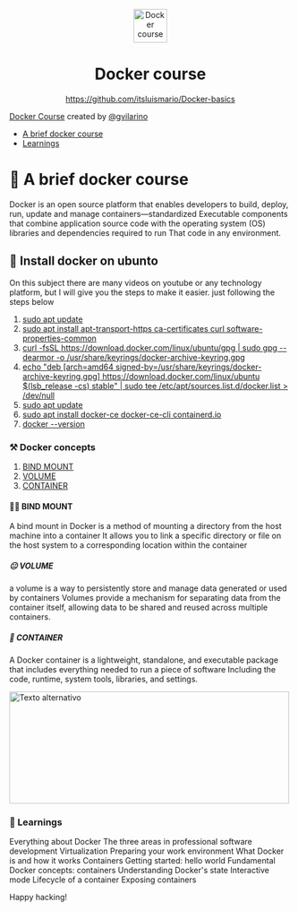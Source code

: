 <p align="center">
  <a href="https://static.platzi.com/media/achievements/badges-fundamentos-docker-c1277cec-3ef7-4557-9f83-2649bec9fe70.png" target="_blank">
    <img alt="Docker course" src="https://static.platzi.com/media/achievements/badges-fundamentos-docker-c1277cec-3ef7-4557-9f83-2649bec9fe70.png" width="60" />
  </a>
</p>
<h1 align="center">
  Docker course
</h1>
<p align="center">
  <a href="https://github.com/itsluismario/Docker-basics" target="_blank">
    https://github.com/itsluismario/Docker-basics
  </a>
</p>

[Docker Course](https://platzi.com/cursos/docker/) created by [@gvilarino](https://twitter.com/@gvilarino) 

* [A brief docker course](#-🐳-A-brief-docker-course)
* [Learnings](#-Learnings)

# 🐳 A brief docker course

Docker is an open source platform that enables developers to build, deploy, run, update and manage containers—standardized
Executable components that combine application source code with the operating system (OS) libraries and dependencies required to run
That code in any environment.

## 🤤 Install docker on ubunto 
On this subject there are many videos on youtube or any technology platform, but I will give you the steps to make it easier.
just following the steps below
 1. [sudo apt update](#id1)
 2. [sudo apt install apt-transport-https ca-certificates curl software-properties-common](#id2)
 3. [curl -fsSL https://download.docker.com/linux/ubuntu/gpg | sudo gpg --dearmor -o /usr/share/keyrings/docker-archive-keyring.gpg](#id3)
 4. [echo "deb [arch=amd64 signed-by=/usr/share/keyrings/docker-archive-keyring.gpg] https://download.docker.com/linux/ubuntu $(lsb_release -cs) stable" | sudo tee /etc/apt/sources.list.d/docker.list > /dev/null](#id4)
 5. [sudo apt update](#id5)
 6. [sudo apt install docker-ce docker-ce-cli containerd.io](#id6)
 7. [docker --version](#id7)

### ⚒️ Docker concepts 
1. [BIND MOUNT](#id1)
2. [VOLUME](#id2)
3. [CONTAINER](#id3)

#### 😮‍💨 BIND MOUNT
A bind mount in Docker is a method of mounting a directory from the host machine into a container
It allows you to link a specific directory or file on the host system to a corresponding location within the container
##### 😐 VOLUME
 a volume is a way to persistently store and manage data generated or used by containers
 Volumes provide a mechanism for separating data from the container itself, allowing data to be shared and reused across multiple containers.

##### 🥳 CONTAINER
A Docker container is a lightweight, standalone, and executable package that includes everything needed to run a piece of software
Including the code, runtime, system tools, libraries, and settings.

 <img src="https://miro.medium.com/v2/resize:fit:1079/1*3ds-PdxGGMN-ZzJH95_lsA.png" alt="Texto alternativo" width="500" height="200">


### 🚀 Learnings

Everything about Docker
The three areas in professional software development
Virtualization
Preparing your work environment
What Docker is and how it works
Containers
Getting started: hello world
Fundamental Docker concepts: containers
Understanding Docker's state
Interactive mode
Lifecycle of a container
Exposing containers

   
Happy hacking!
